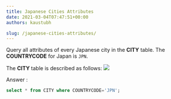 ```yaml
---
title: Japanese Cities Attributes
date: 2021-03-04T07:47:51+00:00
authors: kaustubh

slug: /japanese-cities-attributes/
---
```

Query all attributes of every Japanese city in the **CITY** table. The **COUNTRYCODE** for Japan is `JPN`.

The **CITY** table is described as follows: 
![](https://s3.amazonaws.com/hr-challenge-images/8137/1449729804-f21d187d0f-CITY.jpg) 

Answer :

```sql title="SQL"
select * from CITY where COUNTRYCODE='JPN';
```